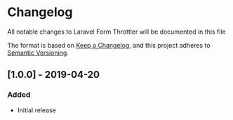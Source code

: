 # Changelog

All notable changes to Laravel Form Throttler will be documented in this file

The format is based on [Keep a Changelog](https://keepachangelog.com/en/1.0.0/),
and this project adheres to [Semantic Versioning](https://semver.org/spec/v2.0.0.html).

## [1.0.0] - 2019-04-20
### Added
- Initial release

[0.0.1]: https://github.com/ghobaty/laravel-form-throttler/releases/tag/v1.0.0
